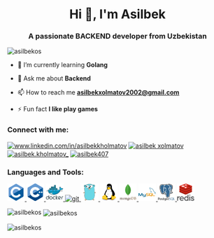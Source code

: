 <h1 align="center">Hi 👋, I'm Asilbek</h1>
<h3 align="center">A passionate BACKEND developer from Uzbekistan</h3>

<p align="left"> <img src="https://komarev.com/ghpvc/?username=asilbekos&label=Profile%20views&color=0e75b6&style=flat" alt="asilbekos" /> </p>

- 🌱 I’m currently learning **Golang**

- 💬 Ask me about **Backend**

- 📫 How to reach me **asilbekxolmatov2002@gmail.com**

- ⚡ Fun fact **I like play games**

<h3 align="left">Connect with me:</h3>
<p align="left">
<a href="https://linkedin.com/in/www.linkedin.com/in/asilbekkholmatov" target="blank"><img align="center" src="https://raw.githubusercontent.com/rahuldkjain/github-profile-readme-generator/master/src/images/icons/Social/linked-in-alt.svg" alt="www.linkedin.com/in/asilbekkholmatov" height="30" width="40" /></a>
<a href="https://fb.com/asilbek xolmatov" target="blank"><img align="center" src="https://raw.githubusercontent.com/rahuldkjain/github-profile-readme-generator/master/src/images/icons/Social/facebook.svg" alt="asilbek xolmatov" height="30" width="40" /></a>
<a href="https://instagram.com/asilbek.kholmatov_" target="blank"><img align="center" src="https://raw.githubusercontent.com/rahuldkjain/github-profile-readme-generator/master/src/images/icons/Social/instagram.svg" alt="asilbek.kholmatov_" height="30" width="40" /></a>
<a href="https://www.leetcode.com/asilbek407" target="blank"><img align="center" src="https://raw.githubusercontent.com/rahuldkjain/github-profile-readme-generator/master/src/images/icons/Social/leet-code.svg" alt="asilbek407" height="30" width="40" /></a>
</p>

<h3 align="left">Languages and Tools:</h3>
<p align="left"> <a href="https://www.cprogramming.com/" target="_blank" rel="noreferrer"> <img src="https://raw.githubusercontent.com/devicons/devicon/master/icons/c/c-original.svg" alt="c" width="40" height="40"/> </a> <a href="https://www.w3schools.com/cpp/" target="_blank" rel="noreferrer"> <img src="https://raw.githubusercontent.com/devicons/devicon/master/icons/cplusplus/cplusplus-original.svg" alt="cplusplus" width="40" height="40"/> </a> <a href="https://www.docker.com/" target="_blank" rel="noreferrer"> <img src="https://raw.githubusercontent.com/devicons/devicon/master/icons/docker/docker-original-wordmark.svg" alt="docker" width="40" height="40"/> </a> <a href="https://git-scm.com/" target="_blank" rel="noreferrer"> <img src="https://www.vectorlogo.zone/logos/git-scm/git-scm-icon.svg" alt="git" width="40" height="40"/> </a> <a href="https://golang.org" target="_blank" rel="noreferrer"> <img src="https://raw.githubusercontent.com/devicons/devicon/master/icons/go/go-original.svg" alt="go" width="40" height="40"/> </a> <a href="https://www.linux.org/" target="_blank" rel="noreferrer"> <img src="https://raw.githubusercontent.com/devicons/devicon/master/icons/linux/linux-original.svg" alt="linux" width="40" height="40"/> </a> <a href="https://www.mongodb.com/" target="_blank" rel="noreferrer"> <img src="https://raw.githubusercontent.com/devicons/devicon/master/icons/mongodb/mongodb-original-wordmark.svg" alt="mongodb" width="40" height="40"/> </a> <a href="https://www.mysql.com/" target="_blank" rel="noreferrer"> <img src="https://raw.githubusercontent.com/devicons/devicon/master/icons/mysql/mysql-original-wordmark.svg" alt="mysql" width="40" height="40"/> </a> <a href="https://www.postgresql.org" target="_blank" rel="noreferrer"> <img src="https://raw.githubusercontent.com/devicons/devicon/master/icons/postgresql/postgresql-original-wordmark.svg" alt="postgresql" width="40" height="40"/> </a> <a href="https://redis.io" target="_blank" rel="noreferrer"> <img src="https://raw.githubusercontent.com/devicons/devicon/master/icons/redis/redis-original-wordmark.svg" alt="redis" width="40" height="40"/> </a> </p>

<p><img align="left" src="https://github-readme-stats.vercel.app/api/top-langs?username=asilbekos&show_icons=true&locale=en&layout=compact" alt="asilbekos" /></p>

<p>&nbsp;<img align="center" src="https://github-readme-stats.vercel.app/api?username=asilbekos&show_icons=true&locale=en" alt="asilbekos" /></p>

<p><img align="center" src="https://github-readme-streak-stats.herokuapp.com/?user=asilbekos&" alt="asilbekos" /></p>
